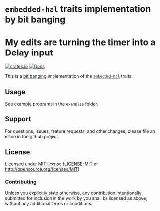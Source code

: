 # `embedded-hal` traits implementation by bit banging

# My edits are turning the timer into a Delay input

[![crates.io](https://img.shields.io/crates/v/bitbang-hal.svg)](https://crates.io/crates/bitbang-hal)
[![Docs](https://docs.rs/bitbang-hal/badge.svg)](https://docs.rs/bitbang-hal)

This is a [bit banging] implementation of the [`embedded-hal`] traits.

[bit banging]: https://en.wikipedia.org/wiki/Bit_banging
[`embedded-hal`]: https://github.com/rust-embedded/embedded-hal

## Usage

See example programs in the `examples` folder.

## Support

For questions, issues, feature requests, and other changes, please file an
issue in the github project.

## License

Licensed under MIT license ([LICENSE-MIT](LICENSE-MIT) or http://opensource.org/licenses/MIT)

### Contributing

Unless you explicitly state otherwise, any contribution intentionally submitted
for inclusion in the work by you shall be licensed as above, without any
additional terms or conditions.
